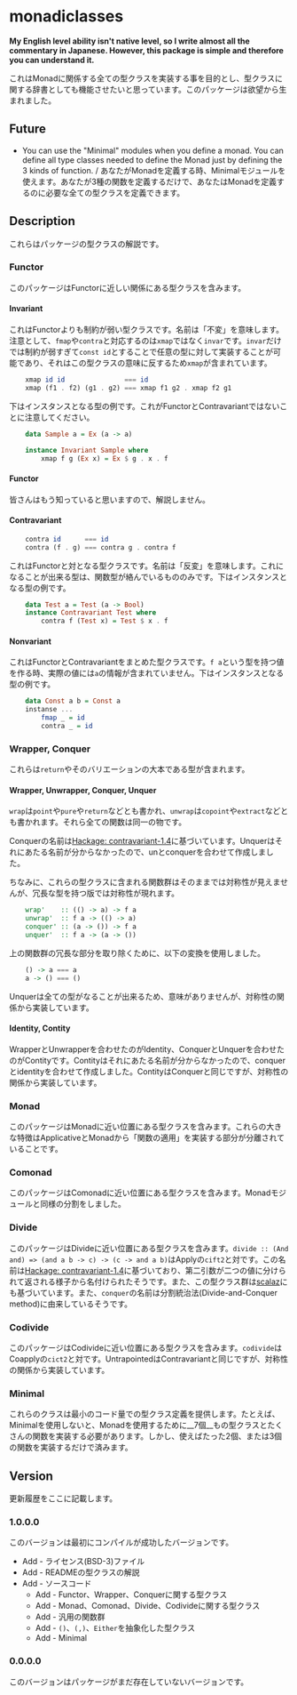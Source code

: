 monadiclasses
====

__My English level ability isn't native level, so I write almost all the commentary in Japanese. However, this package is simple and therefore you can understand it.__

<!--
    私の英語能力はネイティブレベルではないため、私は日本語でこの解説を書きます。しかし、このパッケージは単純なので、あなたはそれを理解できます。
-->

これはMonadに関係する全ての型クラスを実装する事を目的とし、型クラスに関する辞書としても機能させたいと思っています。このパッケージは欲望から生まれました。


Future
----

* You can use the "Minimal" modules when you define a monad. You can define all type classes needed to define the Monad just by defining the 3 kinds of function. / あなたがMonadを定義する時、Minimalモジュールを使えます。あなたが3種の関数を定義するだけで、あなたはMonadを定義するのに必要な全ての型クラスを定義できます。


Description
----

これらはパッケージの型クラスの解説です。

### Functor

このパッケージはFunctorに近しい関係にある型クラスを含みます。

#### Invariant

これはFunctorよりも制約が弱い型クラスです。名前は「不変」を意味します。注意として、`fmap`や`contra`と対応するのは`xmap`ではなく`invar`です。`invar`だけでは制約が弱すぎて`const id`とすることで任意の型に対して実装することが可能であり、それはこの型クラスの意味に反するため`xmap`が含まれています。

```haskell
    xmap id id               === id
    xmap (f1 . f2) (g1 . g2) === xmap f1 g2 . xmap f2 g1
```

下はインスタンスとなる型の例です。これがFunctorとContravariantではないことに注意してください。

```haskell
    data Sample a = Ex (a -> a)

    instance Invariant Sample where
        xmap f g (Ex x) = Ex $ g . x . f
```

#### Functor

皆さんはもう知っていると思いますので、解説しません。

#### Contravariant

```haskell
    contra id      === id
    contra (f . g) === contra g . contra f
```

これはFunctorと対となる型クラスです。名前は「反変」を意味します。これになることが出来る型は、関数型が絡んでいるもののみです。下はインスタンスとなる型の例です。

```haskell
    data Test a = Test (a -> Bool)
    instance Contravariant Test where
        contra f (Test x) = Test $ x . f
```

#### Nonvariant

これはFunctorとContravariantをまとめた型クラスです。`f a`という型を持つ値を作る時、実際の値には`a`の情報が含まれていません。下はインスタンスとなる型の例です。

```haskell
    data Const a b = Const a
    instanse ...
        fmap _ = id
        contra _ = id
```

### Wrapper, Conquer

これらは`return`やそのバリエーションの大本である型が含まれます。

#### Wrapper, Unwrapper, Conquer, Unquer

`wrap`は`point`や`pure`や`return`などとも書かれ、`unwrap`は`copoint`や`extract`などとも書かれます。それら全ての関数は同一の物です。

Conquerの名前は[Hackage: contravariant-1.4][1]に基づいています。Unquerはそれにあたる名前が分からなかったので、unとconquerを合わせて作成しました。

ちなみに、これらの型クラスに含まれる関数群はそのままでは対称性が見えませんが、冗長な型を持つ版では対称性が現れます。

```haskell
    wrap'    :: (() -> a) -> f a
    unwrap'  :: f a -> (() -> a)
    conquer' :: (a -> ()) -> f a
    unquer'  :: f a -> (a -> ())
```

上の関数群の冗長な部分を取り除くために、以下の変換を使用しました。

```haskell
    () -> a === a
    a -> () === ()
```

Unquerは全ての型がなることが出来るため、意味がありませんが、対称性の関係から実装しています。

#### Identity, Contity

WrapperとUnwrapperを合わせたのがIdentity、ConquerとUnquerを合わせたのがContityです。Contityはそれにあたる名前が分からなかったので、conquerとidentityを合わせて作成しました。ContityはConquerと同じですが、対称性の関係から実装しています。

### Monad

このパッケージはMonadに近い位置にある型クラスを含みます。これらの大きな特徴はApplicativeとMonadから「関数の適用」を実装する部分が分離されていることです。

### Comonad

このパッケージはComonadに近い位置にある型クラスを含みます。Monadモジュールと同様の分割をしました。

### Divide

このパッケージはDivideに近い位置にある型クラスを含みます。`divide :: (And and) => (and a b -> c) -> (c -> and a b)`はApplyの`cift2`と対です。この名前は[Hackage: contravariant-1.4][1]に基づいており、第二引数が二つの値に分けられて返される様子から名付けられたそうです。また、この型クラス群は[scalaz][2]にも基づいています。また、`conquer`の名前は分割統治法(Divide-and-Conquer method)に由来しているそうです。

### Codivide

このパッケージはCodivideに近い位置にある型クラスを含みます。`codivide`はCoapplyの`cict2`と対です。UntrapointedはContravariantと同じですが、対称性の関係から実装しています。

### Minimal

これらのクラスは最小のコード量での型クラス定義を提供します。たとえば、Minimalを使用しないと、Monadを使用するために__7個__もの型クラスとたくさんの関数を実装する必要があります。しかし、使えばたった2個、または3個の関数を実装するだけで済みます。


Version
----

更新履歴をここに記載します。

### 1.0.0.0

このバージョンは最初にコンパイルが成功したバージョンです。

* Add - ライセンス(BSD-3)ファイル
* Add - READMEの型クラスの解説
* Add - ソースコード
    * Add - Functor、Wrapper、Conquerに関する型クラス
    * Add - Monad、Comonad、Divide、Codivideに関する型クラス
    * Add - 汎用の関数群
    * Add - `()`、`(,)`、`Either`を抽象化した型クラス
    * Add - Minimal

### 0.0.0.0

このバージョンはパッケージがまだ存在していないバージョンです。


[1]:https://hackage.haskell.org/package/contravariant-1.4
[2]:https://github.com/scalaz/scalaz